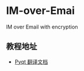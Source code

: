# IM-over-Emai
IM over Email with encryption

## 教程地址
* [Pyqt 翻译文档](https://maicss.gitbooks.io/pyqt5/content/)
